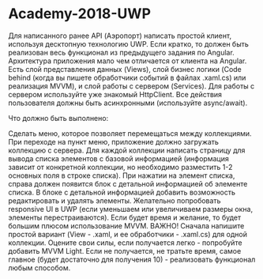 # Academy-2018-UWP



Для написанного ранее API (Аэропорт) написать простой клиент, используя десктопную технологию UWP. Если кратко, то должен быть реализован весь функционал из предыдущего задания по Angular. Архитектура приложения мало чем отличается от клиента на Angular. Есть слой представления данных (Views), слой бизнес логики (Code behind (когда вы пишете обработчики событий в файлах .xaml.cs) или реализация MVVМ), и слой работы с сервером (Services). Для работы с сервером используйте уже знакомый HttpClient. Все действия пользователя должны быть асинхронными (используйте async/await).

Что должно быть выполнено:

Сделать меню, которое позволяет перемещаться между коллекциями.
При переходе на пункт меню, приложение должно загружать коллекцию с сервера.
Для каждой коллекции написать страницу для вывода списка элементов с базовой информацией (информация зависит от конкретной коллекции, но необходимо разместить 1-2 основных поля в строке списка).
При нажатии на элемент списка, справа должен появится блок с детальной информацией об элементе списка.
В блоке с детальной информацией добавить возможность редактировать и удалять элементы.
Желательно попробовать responsive UI в UWP (если уменьшаем или увеличиваем размеры окна, элементы перестраиваются).
Если будет время и желание, то будет большим плюсом использование MVVM. ВАЖНО! Сначала напишите простой вариант (View - .xaml, и ее обработчики - .xaml.cs) для одной коллекции. Оцените свои силы, если получается легко - попробуйте добавить MVVM Light. Если не получается, не тратьте время, самое главное (будет достаточно для получения 10) - реализовать функционал любым способом.
